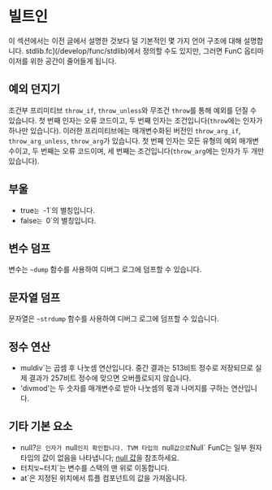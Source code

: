 # 빌트인

이 섹션에서는 이전 글에서 설명한 것보다 덜 기본적인 몇 가지 언어 구조에 대해 설명합니다. stdlib.fc](/develop/func/stdlib)에서 정의할 수도 있지만, 그러면 FunC 옵티마이저를 위한 공간이 줄어들게 됩니다.

## 예외 던지기

조건부 프리미티브 `throw_if`, `throw_unless`와 무조건 `throw`를 통해 예외를 던질 수 있습니다. 첫 번째 인자는 오류 코드이고, 두 번째 인자는 조건입니다(`throw`에는 인자가 하나만 있습니다). 이러한 프리미티브에는 매개변수화된 버전인 `throw_arg_if`, `throw_arg_unless`, `throw_arg`가 있습니다. 첫 번째 인자는 모든 유형의 예외 매개변수이고, 두 번째는 오류 코드이며, 세 번째는 조건입니다(`throw_arg`에는 인자가 두 개만 있습니다).

## 부울

- true`는 `-1\`의 별칭입니다.
- false`는 `0\`의 별칭입니다.

## 변수 덤프

변수는 `~dump` 함수를 사용하여 디버그 로그에 덤프할 수 있습니다.

## 문자열 덤프

문자열은 `~strdump` 함수를 사용하여 디버그 로그에 덤프할 수 있습니다.

## 정수 연산

- muldiv\`는 곱셈 후 나눗셈 연산입니다. 중간 결과는 513비트 정수로 저장되므로 실제 결과가 257비트 정수에 맞으면 오버플로되지 않습니다.
- 'divmod'는 두 숫자를 매개변수로 받아 나눗셈의 몫과 나머지를 구하는 연산입니다.

## 기타 기본 요소

- null?`은 인자가 `null`인지 확인합니다. TVM 타입의 `null`값으로`Null\` FunC는 일부 원자 타입의 값이 없음을 나타냅니다; [null 값](/develop/func/types#null-values)을 참조하세요.
- 터치`및`~터치\`는 변수를 스택의 맨 위로 이동합니다.
- at\`은 지정된 위치에서 튜플 컴포넌트의 값을 가져옵니다.
